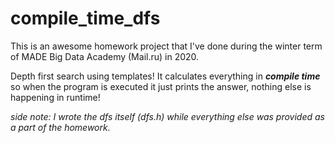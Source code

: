 # compile_time_dfs

This is an awesome homework project that I've done during the winter term of MADE Big Data Academy (Mail.ru) in 2020.

Depth first search using templates! 
It calculates everything in ***compile time*** so when the program is executed it just prints the answer, nothing else is happening in runtime! 

_side note: I wrote the dfs itself (dfs.h) while everything else was provided as a part of the homework._
